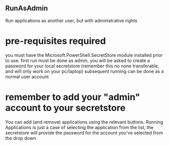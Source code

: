 ## RunAsAdmin ##


Run applications as another user, but with administrative rights

# pre-requisites required #
you must have the Microsoft.PowerShell.SecretStore module installed prior to use.
first run must be done as admin, you will be asked to create a password for your local secretstore (remember this no none transferable, and will only work on your pc/laptop) subsequent running can be done as a normal user account

# remember to add your "admin" account to your secretstore #
You can add (and remove) applications using the relevant buttons.
Running Applications is just a case of selecting the application from the list, the secretstore will provide the password for the account you've selected from the drop down

